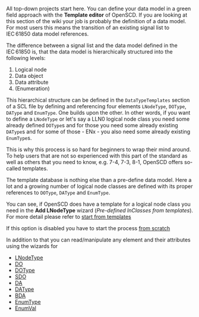 All top-down projects start here. You can define your data model in a green field approach with the **Template editor** of OpenSCD. If you are looking at this section of the wiki your job is probably the definition of a data model. For most users this means the transition of an existing signal list to IEC&#8239;61850 data model references.

The difference between a signal list and the data model defined in the IEC&#8239;61850 is, that the data model is hierarchically structured into the following levels:

1. Logical node
2. Data object
3. Data attribute
4. (Enumeration)

This hierarchical structure can be defined in the `DataTypeTemplates` section of a SCL file by defining and referencing four elements `LNodeType`, `DOType`, `DAType` and `EnumType`. One builds upon the other. In other words, if you want to define a `LNodeType` or let's say a LLN0 logical node class you need some already defined `DOType`s and for those you need some already existing `DAType`s and for some of those - ENx - you also need some already existing `EnumType`s.

This is why this process is so hard for beginners to wrap their mind around. To help users that are not so experienced with this part of the standard as well as others that you need to know, e.g. 7-4, 7-3, 8-1, OpenSCD offers so-called templates.

The template database is nothing else than a pre-define data model. Here a lot and a growing number of logical node classes are defined with its proper references to `DOType`, `DAType` and `EnumType`.

You can see, if OpenSCD does have a template for a logical node class you need in the **Add LNodeType** wizard (_Pre-defined lnClasses from templates_). For more detail please refer to [start from templates](https://github.com/openscd/open-scd/wiki/Start-from-template)

If this option is disabled you have to start the process [from scratch](https://github.com/openscd/open-scd/wiki/Start-from-scratch)

In addition to that you can read/manipulate any element and their attributes using the wizards for

- [LNodeType](https://github.com/openscd/open-scd/wiki/Logical-node-type-LNodeType)
- [DO](https://github.com/openscd/open-scd/wiki/Logical-node-type-child-DO)
- [DOType](https://github.com/openscd/open-scd/wiki/Data-object-type-DOType)
- [SDO](https://github.com/openscd/open-scd/wiki/Data-object-type-child-SDO)
- [DA](https://github.com/openscd/open-scd/wiki/Data-object-type-child-DA)
- [DAType](https://github.com/openscd/open-scd/wiki/Data-attribute-type-DAType)
- [BDA](https://github.com/openscd/open-scd/wiki/Data-attribute-type-child-BDA)
- [EnumType](https://github.com/openscd/open-scd/wiki/Enumeration-EnumType)
- [EnumVal](https://github.com/openscd/open-scd/wiki/Enumeration-EnumVal)
